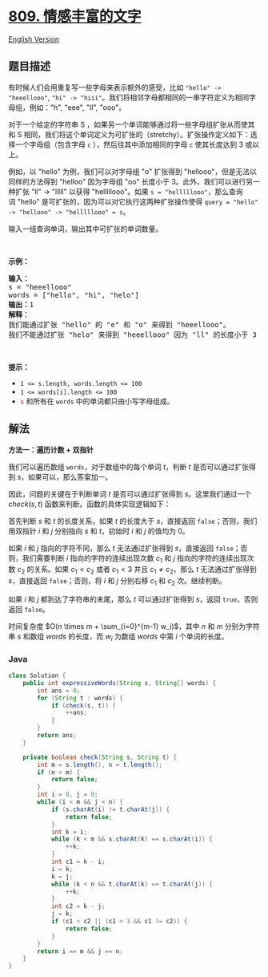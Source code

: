 # [809. 情感丰富的文字](https://leetcode.cn/problems/expressive-words)

[English Version](/solution/0800-0899/0809.Expressive%20Words/README_EN.md)

## 题目描述

<p>有时候人们会用重复写一些字母来表示额外的感受，比如 <code>"hello" -&gt; "heeellooo"</code>, <code>"hi" -&gt; "hiii"</code>。我们将相邻字母都相同的一串字符定义为相同字母组，例如："h", "eee", "ll", "ooo"。</p>

<p>对于一个给定的字符串 S ，如果另一个单词能够通过将一些字母组扩张从而使其和 S 相同，我们将这个单词定义为可扩张的（stretchy）。扩张操作定义如下：选择一个字母组（包含字母&nbsp;<code>c</code>&nbsp;），然后往其中添加相同的字母&nbsp;<code>c</code>&nbsp;使其长度达到 3 或以上。</p>

<p>例如，以&nbsp;"hello" 为例，我们可以对字母组&nbsp;"o" 扩张得到 "hellooo"，但是无法以同样的方法得到 "helloo" 因为字母组 "oo" 长度小于&nbsp;3。此外，我们可以进行另一种扩张 "ll" -&gt; "lllll" 以获得&nbsp;"helllllooo"。如果&nbsp;<code>s = "helllllooo"</code>，那么查询词&nbsp;"hello" 是可扩张的，因为可以对它执行这两种扩张操作使得&nbsp;<code>query = "hello" -&gt; "hellooo" -&gt;&nbsp;"helllllooo" = s</code>。</p>

<p>输入一组查询单词，输出其中可扩张的单词数量。</p>

<p>&nbsp;</p>

<p><strong>示例：</strong></p>

<pre>
<strong>输入：</strong> 
s = "heeellooo"
words = ["hello", "hi", "helo"]
<strong>输出：</strong>1
<strong>解释</strong>：
我们能通过扩张 "hello" 的 "e" 和 "o" 来得到 "heeellooo"。
我们不能通过扩张 "helo" 来得到 "heeellooo" 因为 "ll" 的长度小于 3 。
</pre>

<p>&nbsp;</p>

<p><strong>提示：</strong></p>

<ul>
	<li><code>1 &lt;= s.length, words.length &lt;= 100</code></li>
	<li><code>1 &lt;= words[i].length &lt;= 100</code></li>
	<li><font color="#c7254e" face="Menlo, Monaco, Consolas, Courier New, monospace"><span style="font-size: 12.6px; background-color: rgb(249, 242, 244);">s</span></font> 和所有在&nbsp;<code>words</code>&nbsp;中的单词都只由小写字母组成。</li>
</ul>

## 解法

**方法一：遍历计数 + 双指针**

我们可以遍历数组 `words`，对于数组中的每个单词 $t$，判断 $t$ 是否可以通过扩张得到 $s$，如果可以，那么答案加一。

因此，问题的关键在于判断单词 $t$ 是否可以通过扩张得到 $s$。这里我们通过一个 $check(s, t)$ 函数来判断。函数的具体实现逻辑如下：

首先判断 $s$ 和 $t$ 的长度关系，如果 $t$ 的长度大于 $s$，直接返回 `false`；否则，我们用双指针 $i$ 和 $j$ 分别指向 $s$ 和 $t$，初始时 $i$ 和 $j$ 的值均为 $0$。

如果 $i$ 和 $j$ 指向的字符不同，那么 $t$ 无法通过扩张得到 $s$，直接返回 `false`；否则，我们需要判断 $i$ 指向的字符的连续出现次数 $c_1$ 和 $j$ 指向的字符的连续出现次数 $c_2$ 的关系。如果 $c_1 \lt c_2$ 或者 $c_1 \lt 3$ 并且 $c_1 \neq c_2$，那么 $t$ 无法通过扩张得到 $s$，直接返回 `false`；否则，将 $i$ 和 $j$ 分别右移 $c_1$ 和 $c_2$ 次。继续判断。

如果 $i$ 和 $j$ 都到达了字符串的末尾，那么 $t$ 可以通过扩张得到 $s$，返回 `true`，否则返回 `false`。

时间复杂度 $O(n \times m + \sum_{i=0}^{m-1} w_i)$，其中 $n$ 和 $m$ 分别为字符串 $s$ 和数组 $words$ 的长度，而 $w_i$ 为数组 $words$ 中第 $i$ 个单词的长度。

### **Java**

```java
class Solution {
    public int expressiveWords(String s, String[] words) {
        int ans = 0;
        for (String t : words) {
            if (check(s, t)) {
                ++ans;
            }
        }
        return ans;
    }

    private boolean check(String s, String t) {
        int m = s.length(), n = t.length();
        if (n > m) {
            return false;
        }
        int i = 0, j = 0;
        while (i < m && j < n) {
            if (s.charAt(i) != t.charAt(j)) {
                return false;
            }
            int k = i;
            while (k < m && s.charAt(k) == s.charAt(i)) {
                ++k;
            }
            int c1 = k - i;
            i = k;
            k = j;
            while (k < n && t.charAt(k) == t.charAt(j)) {
                ++k;
            }
            int c2 = k - j;
            j = k;
            if (c1 < c2 || (c1 < 3 && c1 != c2)) {
                return false;
            }
        }
        return i == m && j == n;
    }
}
```
